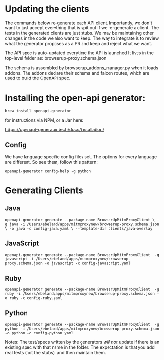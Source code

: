 # Updating the clients

The commands below re-generate each API client.  Importantly, we don't want to just
accept everything that is spit out if we re-generate a client. The tests in the 
generated clients are just stubs. We may be maintaining other changes in the code we
also want to keep. The way to integrate is to review what the generator proposes as a
PR and keep and reject what we want.

The  API spec is auto-updated everytime the API is launched
It lives in the top-level folder as: browserup-proxy.schema.json

The schema is assembled by browserup_addons_manager.py when it loads
addons. The addons declare their schema and falcon routes, which are used to 
build the OpenAPI spec.

# Installing the open-api generator:
`brew install openapi-generator`

for instructions via NPM, or a Jar here:

https://openapi-generator.tech/docs/installation/

## Config
We have language specific config files set. The options for every language are
different. So see them, follow this pattern:

`openapi-generator config-help -g python`


# Generating Clients

## Java
`openapi-generator generate --package-name BrowserUpMitmProxyClient \
-g java -i /Users/ebeland/apps/mitmproxynew/browserup-proxy.schema.json \
-o java -c config-java.yaml \
--template-dir clients/java-overlay`

## JavaScript
`openapi-generator generate --package-name BrowserUpMitmProxyClient  -g javascript -i /Users/ebeland/apps/mitmproxynew/browserup-proxy.schema.json -o javascript -c config-javascript.yaml`

## Ruby
`openapi-generator generate --package-name BrowserUpMitmProxyClient  -g ruby -i /Users/ebeland/apps/mitmproxynew/browserup-proxy.schema.json -o ruby -c config-ruby.yaml`

## Python
`openapi-generator generate --package-name BrowserUpMitmProxyClient  -g python -i /Users/ebeland/apps/mitmproxynew/browserup-proxy.schema.json -o python -c config-python.yaml`


Notes:
The test/specs written by the generators *will not* update if there is an existing spec
with that name in the folder. The expectation is that you add real tests (not the stubs), and then maintain them.
